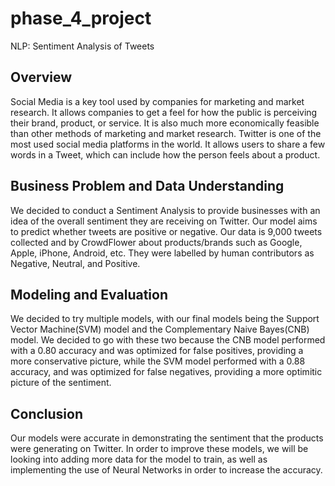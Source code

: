 # phase_4_project
NLP: Sentiment Analysis of Tweets

## Overview
Social Media is a key tool used by companies for marketing and market research. It allows companies to get a feel for how the public is perceiving their brand, product, or service. It is also much more economically feasible than other methods of marketing and market research. Twitter is one of the most used social media platforms in the world. It allows users to share a few words in a Tweet, which can include how the person feels about a product.

## Business Problem and Data Understanding
We decided to conduct a Sentiment Analysis to provide businesses with an idea of the overall sentiment they are receiving on Twitter. Our model aims to predict whether tweets are positive or negative. Our data is 9,000 tweets collected and by CrowdFlower about products/brands such as Google, Apple, iPhone, Android, etc. They were labelled by human contributors as Negative, Neutral, and Positive. 

## Modeling and Evaluation
We decided to try multiple models, with our final models being the Support Vector Machine(SVM) model and the Complementary Naive Bayes(CNB) model. We decided to go with these two because the CNB model performed with a 0.80 accuracy and was optimized for false positives, providing a more conservative picture, while the SVM model performed with a 0.88 accuracy, and was optimized for false negatives, providing a more optimitic picture of the sentiment. 

## Conclusion 
Our models were accurate in demonstrating the sentiment that the products were generating on Twitter. In order to improve these models, we will be looking into adding more data for the model to train, as well as implementing the use of Neural Networks in order to increase the accuracy. 